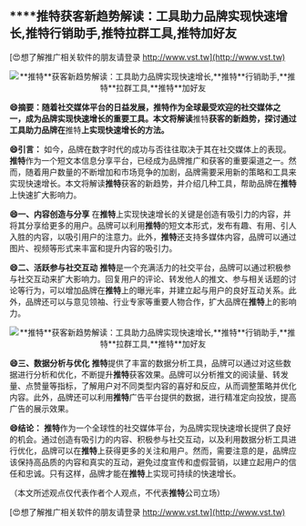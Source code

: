 ## ****推特**获客新趋势解读：工具助力品牌实现快速增长,**推特**行销助手,**推特**拉群工具,**推特**加好友**

[😍想了解推广相关软件的朋友请登录 http://www.vst.tw](http://www.vst.tw)

 <center><img src="https://vst.tw/MP4/tuiguang/png/5.png" alt="**推特**获客新趋势解读：工具助力品牌实现快速增长,**推特**行销助手,**推特**拉群工具,**推特**加好友"></center>

**😄摘要：随着社交媒体平台的日益发展，**推特**作为全球最受欢迎的社交媒体之一，成为品牌实现快速增长的重要工具。本文将解读**推特**获客的新趋势，探讨通过工具助力品牌在**推特**上实现快速增长的方法。**

**😄引言：**
如今，品牌在数字时代的成功与否往往取决于其在社交媒体上的表现。**推特**作为一个短文本信息分享平台，已经成为品牌推广和获客的重要渠道之一。然而，随着用户数量的不断增加和市场竞争的加剧，品牌需要采用新的策略和工具来实现快速增长。本文将解读**推特**获客的新趋势，并介绍几种工具，帮助品牌在**推特**上快速扩大影响力。

**😄一、内容创造与分享**
在**推特**上实现快速增长的关键是创造有吸引力的内容，并将其分享给更多的用户。品牌可以利用**推特**的短文本形式，发布有趣、有用、引人入胜的内容，以吸引用户的注意力。此外，**推特**还支持多媒体内容，品牌可以通过图片、视频等形式来丰富和提升内容的吸引力。

**😄二、活跃参与社交互动**
**推特**是一个充满活力的社交平台，品牌可以通过积极参与社交互动来扩大影响力。回复用户的评论、转发他人的推文、参与相关话题的讨论等行为，可以增加品牌在**推特**上的曝光率，并建立起与用户的良好互动关系。此外，品牌还可以与意见领袖、行业专家等重要人物合作，扩大品牌在**推特**上的影响力。

 <center><img src="https://vst.tw/MP4/tuiguang/png/8.png" alt="**推特**获客新趋势解读：工具助力品牌实现快速增长,**推特**行销助手,**推特**拉群工具,**推特**加好友"></center>

**😄三、数据分析与优化**
**推特**提供了丰富的数据分析工具，品牌可以通过对这些数据进行分析和优化，不断提升**推特**获客效果。品牌可以分析推文的阅读量、转发量、点赞量等指标，了解用户对不同类型内容的喜好和反应，从而调整策略并优化内容。此外，品牌还可以利用**推特**广告平台提供的数据，进行精准定向投放，提高广告的展示效果。

**😄结论：**
**推特**作为一个全球性的社交媒体平台，为品牌实现快速增长提供了良好的机会。通过创造有吸引力的内容、积极参与社交互动，以及利用数据分析工具进行优化，品牌可以在**推特**上获得更多的关注和用户。然而，需要注意的是，品牌应该保持高品质的内容和真实的互动，避免过度宣传和虚假营销，以建立起用户的信任和忠诚。只有这样，品牌才能在**推特**上实现可持续的快速增长。

（本文所述观点仅代表作者个人观点，不代表**推特**公司立场）

[😍想了解推广相关软件的朋友请登录 http://www.vst.tw](http://www.vst.tw)



